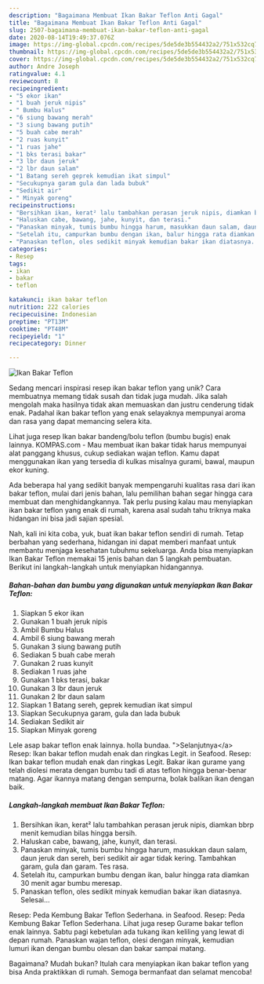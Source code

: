 ```yaml
---
description: "Bagaimana Membuat Ikan Bakar Teflon Anti Gagal"
title: "Bagaimana Membuat Ikan Bakar Teflon Anti Gagal"
slug: 2507-bagaimana-membuat-ikan-bakar-teflon-anti-gagal
date: 2020-08-14T19:49:37.076Z
image: https://img-global.cpcdn.com/recipes/5de5de3b554432a2/751x532cq70/ikan-bakar-teflon-foto-resep-utama.jpg
thumbnail: https://img-global.cpcdn.com/recipes/5de5de3b554432a2/751x532cq70/ikan-bakar-teflon-foto-resep-utama.jpg
cover: https://img-global.cpcdn.com/recipes/5de5de3b554432a2/751x532cq70/ikan-bakar-teflon-foto-resep-utama.jpg
author: Andre Joseph
ratingvalue: 4.1
reviewcount: 8
recipeingredient:
- "5 ekor ikan"
- "1 buah jeruk nipis"
- " Bumbu Halus"
- "6 siung bawang merah"
- "3 siung bawang putih"
- "5 buah cabe merah"
- "2 ruas kunyit"
- "1 ruas jahe"
- "1 bks terasi bakar"
- "3 lbr daun jeruk"
- "2 lbr daun salam"
- "1 Batang sereh geprek kemudian ikat simpul"
- "Secukupnya garam gula dan lada bubuk"
- "Sedikit air"
- " Minyak goreng"
recipeinstructions:
- "Bersihkan ikan, kerat² lalu tambahkan perasan jeruk nipis, diamkan bbrp menit kemudian bilas hingga bersih."
- "Haluskan cabe, bawang, jahe, kunyit, dan terasi."
- "Panaskan minyak, tumis bumbu hingga harum, masukkan daun salam, daun jeruk dan sereh, beri sedikit air agar tidak kering. Tambahkan garam, gula dan garam. Tes rasa."
- "Setelah itu, campurkan bumbu dengan ikan, balur hingga rata diamkan 30 menit agar bumbu meresap."
- "Panaskan teflon, oles sedikit minyak kemudian bakar ikan diatasnya. Selesai..."
categories:
- Resep
tags:
- ikan
- bakar
- teflon

katakunci: ikan bakar teflon 
nutrition: 222 calories
recipecuisine: Indonesian
preptime: "PT13M"
cooktime: "PT48M"
recipeyield: "1"
recipecategory: Dinner

---
```



![Ikan Bakar Teflon](https://img-global.cpcdn.com/recipes/5de5de3b554432a2/751x532cq70/ikan-bakar-teflon-foto-resep-utama.jpg)

Sedang mencari inspirasi resep ikan bakar teflon yang unik? Cara membuatnya memang tidak susah dan tidak juga mudah. Jika salah mengolah maka hasilnya tidak akan memuaskan dan justru cenderung tidak enak. Padahal ikan bakar teflon yang enak selayaknya mempunyai aroma dan rasa yang dapat memancing selera kita.

Lihat juga resep Ikan bakar bandeng/bolu teflon (bumbu bugis) enak lainnya. KOMPAS.com - Mau membuat ikan bakar tidak harus mempunyai alat panggang khusus, cukup sediakan wajan teflon. Kamu dapat menggunakan ikan yang tersedia di kulkas misalnya gurami, bawal, maupun ekor kuning.

Ada beberapa hal yang sedikit banyak mempengaruhi kualitas rasa dari ikan bakar teflon, mulai dari jenis bahan, lalu pemilihan bahan segar hingga cara membuat dan menghidangkannya. Tak perlu pusing kalau mau menyiapkan ikan bakar teflon yang enak di rumah, karena asal sudah tahu triknya maka hidangan ini bisa jadi sajian spesial.


Nah, kali ini kita coba, yuk, buat ikan bakar teflon sendiri di rumah. Tetap berbahan yang sederhana, hidangan ini dapat memberi manfaat untuk membantu menjaga kesehatan tubuhmu sekeluarga. Anda bisa menyiapkan Ikan Bakar Teflon memakai 15 jenis bahan dan 5 langkah pembuatan. Berikut ini langkah-langkah untuk menyiapkan hidangannya.

<!--inarticleads1-->

##### Bahan-bahan dan bumbu yang digunakan untuk menyiapkan Ikan Bakar Teflon:

1. Siapkan 5 ekor ikan
1. Gunakan 1 buah jeruk nipis
1. Ambil  Bumbu Halus
1. Ambil 6 siung bawang merah
1. Gunakan 3 siung bawang putih
1. Sediakan 5 buah cabe merah
1. Gunakan 2 ruas kunyit
1. Sediakan 1 ruas jahe
1. Gunakan 1 bks terasi, bakar
1. Gunakan 3 lbr daun jeruk
1. Gunakan 2 lbr daun salam
1. Siapkan 1 Batang sereh, geprek kemudian ikat simpul
1. Siapkan Secukupnya garam, gula dan lada bubuk
1. Sediakan Sedikit air
1. Siapkan  Minyak goreng


Lele asap bakar teflon enak lainnya. holla bundaa. &#34;&gt;Selanjutnya&lt;/a&gt; Resep: Ikan bakar teflon mudah enak dan ringkas Legit. in Seafood. Resep: Ikan bakar teflon mudah enak dan ringkas Legit. Bakar ikan gurame yang telah diolesi merata dengan bumbu tadi di atas teflon hingga benar-benar matang. Agar ikannya matang dengan sempurna, bolak balikan ikan dengan baik. 

<!--inarticleads2-->

##### Langkah-langkah membuat Ikan Bakar Teflon:

1. Bersihkan ikan, kerat² lalu tambahkan perasan jeruk nipis, diamkan bbrp menit kemudian bilas hingga bersih.
1. Haluskan cabe, bawang, jahe, kunyit, dan terasi.
1. Panaskan minyak, tumis bumbu hingga harum, masukkan daun salam, daun jeruk dan sereh, beri sedikit air agar tidak kering. Tambahkan garam, gula dan garam. Tes rasa.
1. Setelah itu, campurkan bumbu dengan ikan, balur hingga rata diamkan 30 menit agar bumbu meresap.
1. Panaskan teflon, oles sedikit minyak kemudian bakar ikan diatasnya. Selesai...


Resep: Peda Kembung Bakar Teflon Sederhana. in Seafood. Resep: Peda Kembung Bakar Teflon Sederhana. Lihat juga resep Gurame bakar teflon enak lainnya. Sabtu pagi kebetulan ada tukang ikan keliling yang lewat di depan rumah. Panaskan wajan teflon, olesi dengan minyak, kemudian lumuri ikan dengan bumbu olesan dan bakar sampai matang. 

Bagaimana? Mudah bukan? Itulah cara menyiapkan ikan bakar teflon yang bisa Anda praktikkan di rumah. Semoga bermanfaat dan selamat mencoba!
